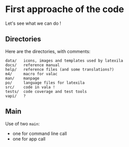 First approache of the code
=======================

Let's see what we can do !

Directories
----------------
Here are the directories, with comments:

	data/ 	icons, images and templates used by latexila
	docs/ 	reference manual
	help/	reference files (and some translations?)
	m4/		macro for valac
	man/	manpage
	po/		language files for latexila
	src/	code in vala !
	tests/	code coverage and test tools
	vapi/	?

Main
--------

Use of two ```main```:

- one for command line call
- one for app call 

